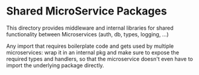 # Shared MicroService Packages

This directory provides middleware and internal libraries for shared functionality between Microservices (auth, db, types, logging, ...)

Any import that requires boilerplate code and gets used by multiple microservices: wrap it in an internal pkg and make sure to expose the required types and handlers, so that the microservice doesn't even have to import the underlying package directly.

